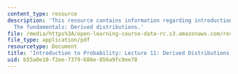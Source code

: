```yaml
---
content_type: resource
description: 'This resource contains information regarding introduction to probability:
  The fundamentals: Derived distributions.'
file: /media/https%3A/open-learning-course-data-rc.s3.amazonaws.com/res-6-012-introduction-to-probability-spring-2018/b55a0e10f2ee7379686e856a9fc8ee78_MITRES_6_012S18_L11AS.pdf
file_type: application/pdf
resourcetype: Document
title: 'Introduction to Probability: Lecture 11: Derived Distributions'
uid: b55a0e10-f2ee-7379-686e-856a9fc8ee78
---
```

